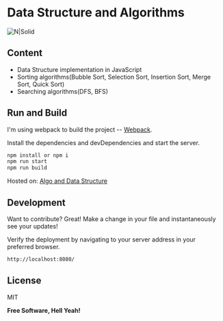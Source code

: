 # Data Structure and Algorithms

![N|Solid](https://miro.medium.com/max/276/1%2AKpDOKMFAgDWaGTQHL0r70g.png)


## Content

- Data Structure implementation in JavaScript
- Sorting algorithms(Bubble Sort, Selection Sort, Insertion Sort, Merge Sort, Quick Sort)
- Searching algorithms(DFS, BFS)



## Run and Build

I'm using webpack to build the project -- [Webpack](https://webpack.js.org/).

Install the dependencies and devDependencies and start the server.

```sh
npm install or npm i
npm run start
npm run build
```

Hosted on:
[Algo and Data Structure](https://naveenrawat51.github.io/implement_DSA_JavaScript/dist/index.html)


## Development

Want to contribute? Great!
Make a change in your file and instantaneously see your updates!

Verify the deployment by navigating to your server address in
your preferred browser.

```sh
http://localhost:8080/
```

## License

MIT

**Free Software, Hell Yeah!**
